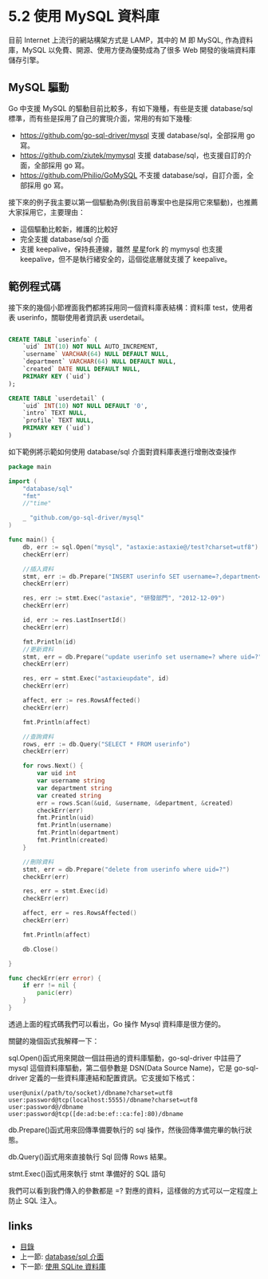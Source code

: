 # 5.2 使用 MySQL 資料庫
目前 Internet 上流行的網站構架方式是 LAMP，其中的 M 即 MySQL, 作為資料庫，MySQL 以免費、開源、使用方便為優勢成為了很多 Web 開發的後端資料庫儲存引擎。

## MySQL 驅動
Go 中支援 MySQL 的驅動目前比較多，有如下幾種，有些是支援 database/sql 標準，而有些是採用了自己的實現介面，常用的有如下幾種:

- https://github.com/go-sql-driver/mysql  支援 database/sql，全部採用 go 寫。
- https://github.com/ziutek/mymysql   支援 database/sql，也支援自訂的介面，全部採用 go 寫。
- https://github.com/Philio/GoMySQL 不支援 database/sql，自訂介面，全部採用 go 寫。

接下來的例子我主要以第一個驅動為例(我目前專案中也是採用它來驅動)，也推薦大家採用它，主要理由：

- 這個驅動比較新，維護的比較好
- 完全支援 database/sql 介面
- 支援 keepalive，保持長連線，雖然 [ 星星](http://www.mikespook.com)fork 的 mymysql 也支援 keepalive，但不是執行緒安全的，這個從底層就支援了 keepalive。

## 範例程式碼
接下來的幾個小節裡面我們都將採用同一個資料庫表結構：資料庫 test，使用者表 userinfo，關聯使用者資訊表 userdetail。
```sql

CREATE TABLE `userinfo` (
	`uid` INT(10) NOT NULL AUTO_INCREMENT,
	`username` VARCHAR(64) NULL DEFAULT NULL,
	`department` VARCHAR(64) NULL DEFAULT NULL,
	`created` DATE NULL DEFAULT NULL,
	PRIMARY KEY (`uid`)
);

CREATE TABLE `userdetail` (
	`uid` INT(10) NOT NULL DEFAULT '0',
	`intro` TEXT NULL,
	`profile` TEXT NULL,
	PRIMARY KEY (`uid`)
)
```
如下範例將示範如何使用 database/sql 介面對資料庫表進行增刪改查操作

```Go
package main

import (
	"database/sql"
	"fmt"
	//"time"

	_ "github.com/go-sql-driver/mysql"
)

func main() {
	db, err := sql.Open("mysql", "astaxie:astaxie@/test?charset=utf8")
	checkErr(err)

	//插入資料
	stmt, err := db.Prepare("INSERT userinfo SET username=?,department=?,created=?")
	checkErr(err)

	res, err := stmt.Exec("astaxie", "研發部門", "2012-12-09")
	checkErr(err)

	id, err := res.LastInsertId()
	checkErr(err)

	fmt.Println(id)
	//更新資料
	stmt, err = db.Prepare("update userinfo set username=? where uid=?")
	checkErr(err)

	res, err = stmt.Exec("astaxieupdate", id)
	checkErr(err)

	affect, err := res.RowsAffected()
	checkErr(err)

	fmt.Println(affect)

	//查詢資料
	rows, err := db.Query("SELECT * FROM userinfo")
	checkErr(err)

	for rows.Next() {
		var uid int
		var username string
		var department string
		var created string
		err = rows.Scan(&uid, &username, &department, &created)
		checkErr(err)
		fmt.Println(uid)
		fmt.Println(username)
		fmt.Println(department)
		fmt.Println(created)
	}

	//刪除資料
	stmt, err = db.Prepare("delete from userinfo where uid=?")
	checkErr(err)

	res, err = stmt.Exec(id)
	checkErr(err)

	affect, err = res.RowsAffected()
	checkErr(err)

	fmt.Println(affect)

	db.Close()

}

func checkErr(err error) {
	if err != nil {
		panic(err)
	}
}

```

透過上面的程式碼我們可以看出，Go 操作 Mysql 資料庫是很方便的。

關鍵的幾個函式我解釋一下：

sql.Open()函式用來開啟一個註冊過的資料庫驅動，go-sql-driver 中註冊了 mysql 這個資料庫驅動，第二個參數是 DSN(Data Source Name)，它是 go-sql-driver 定義的一些資料庫連結和配置資訊。它支援如下格式：

	user@unix(/path/to/socket)/dbname?charset=utf8
	user:password@tcp(localhost:5555)/dbname?charset=utf8
	user:password@/dbname
	user:password@tcp([de:ad:be:ef::ca:fe]:80)/dbname

db.Prepare()函式用來回傳準備要執行的 sql 操作，然後回傳準備完畢的執行狀態。

db.Query()函式用來直接執行 Sql 回傳 Rows 結果。

stmt.Exec()函式用來執行 stmt 準備好的 SQL 語句

我們可以看到我們傳入的參數都是 =? 對應的資料，這樣做的方式可以一定程度上防止 SQL 注入。



## links
   * [目錄](preface.md)
   * 上一節: [database/sql 介面](05.1.md)
   * 下一節: [使用 SQLite 資料庫](05.3.md)
